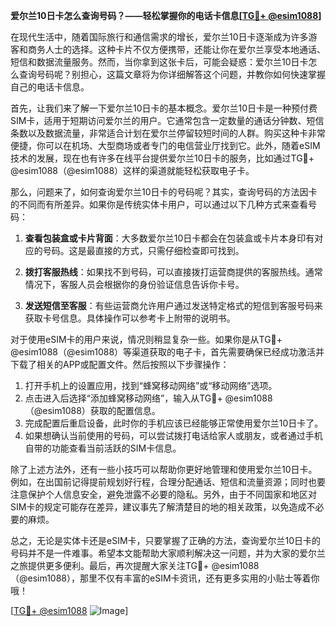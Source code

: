 **爱尔兰10日卡怎么查询号码？——轻松掌握你的电话卡信息[[TG💪+ @esim1088](https://t.me/s/esim1088)]**

在现代生活中，随着国际旅行和通信需求的增长，爱尔兰10日卡逐渐成为许多游客和商务人士的选择。这种卡片不仅方便携带，还能让你在爱尔兰享受本地通话、短信和数据流量服务。然而，当你拿到这张卡后，可能会疑惑：爱尔兰10日卡怎么查询号码呢？别担心，这篇文章将为你详细解答这个问题，并教你如何快速掌握自己的电话卡信息。

首先，让我们来了解一下爱尔兰10日卡的基本概念。爱尔兰10日卡是一种预付费SIM卡，适用于短期访问爱尔兰的用户。它通常包含一定数量的通话分钟数、短信条数以及数据流量，非常适合计划在爱尔兰停留较短时间的人群。购买这种卡非常便捷，你可以在机场、大型商场或者专门的电信营业厅找到它。此外，随着eSIM技术的发展，现在也有许多在线平台提供爱尔兰10日卡的服务，比如通过TG💪+ @esim1088（@esim1088）这样的渠道就能轻松获取电子卡。

那么，问题来了，如何查询爱尔兰10日卡的号码呢？其实，查询号码的方法因卡的不同而有所差异。如果你是传统实体卡用户，可以通过以下几种方式来查看号码：

1. **查看包装盒或卡片背面**：大多数爱尔兰10日卡都会在包装盒或卡片本身印有对应的号码。这是最直接的方式，只需仔细检查即可找到。

2. **拨打客服热线**：如果找不到号码，可以直接拨打运营商提供的客服热线。通常情况下，客服人员会根据你的身份验证信息告诉你卡号。

3. **发送短信至客服**：有些运营商允许用户通过发送特定格式的短信到客服号码来获取卡号信息。具体操作可以参考卡上附带的说明书。

对于使用eSIM卡的用户来说，情况则稍显复杂一些。如果你是从TG💪+ @esim1088（@esim1088）等渠道获取的电子卡，首先需要确保已经成功激活并下载了相关的APP或配置文件。然后按照以下步骤操作：

1. 打开手机上的设置应用，找到“蜂窝移动网络”或“移动网络”选项。
2. 点击进入后选择“添加蜂窝移动网络”，输入从TG💪+ @esim1088（@esim1088）获取的配置信息。
3. 完成配置后重启设备，此时你的手机应该已经能够正常使用爱尔兰10日卡了。
4. 如果想确认当前使用的号码，可以尝试拨打电话给家人或朋友，或者通过手机自带的功能查看当前活跃的SIM卡信息。

除了上述方法外，还有一些小技巧可以帮助你更好地管理和使用爱尔兰10日卡。例如，在出国前记得提前规划好行程，合理分配通话、短信和流量资源；同时也要注意保护个人信息安全，避免泄露不必要的隐私。另外，由于不同国家和地区对SIM卡的规定可能存在差异，建议事先了解清楚目的地的相关政策，以免造成不必要的麻烦。

总之，无论是实体卡还是eSIM卡，只要掌握了正确的方法，查询爱尔兰10日卡的号码并不是一件难事。希望本文能帮助大家顺利解决这一问题，并为大家的爱尔兰之旅提供更多便利。最后，再次提醒大家关注TG💪+ @esim1088（@esim1088），那里不仅有丰富的eSIM卡资讯，还有更多实用的小贴士等着你哦！

[[TG💪+ @esim1088](https://t.me/s/esim1088) ![Image](https://i.postimg.cc/4NQfJmqS/Snipaste-2025-05-13-00-14-12.png)]
